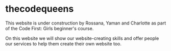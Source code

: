 # thecodequeens

This website is under construction by Rossana, Yaman and Charlotte as part of the Code First: Girls beginner's course.

On this website we will show our website-creating skills and offer people our services to help them create their own website too.
